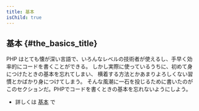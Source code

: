 ```yaml
---
title: 基本
isChild: true
---
```


## 基本 {#the_basics_title}

PHP はとても懐が深い言語で、いろんなレベルの技術者が使えるし、手早く効率的にコードを書くことができる。
しかし実際に使っているうちに、初めて身につけたときの基本を忘れてしまい、
横着する方法とかあまりよろしくない習慣とかばかり身につけてしまう。
そんな風潮に一石を投じるために書いたのがこのセクションだ。PHPでコードを書くときの基本を忘れないようにしよう。

* 詳しくは [基本](/pages/The-Basics.html) で
